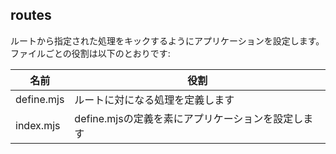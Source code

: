 routes
---
ルートから指定された処理をキックするようにアプリケーションを設定します。
ファイルごとの役割は以下のとおりです:

名前 | 役割
-- | --
define.mjs | ルートに対になる処理を定義します
index.mjs | define.mjsの定義を素にアプリケーションを設定します
